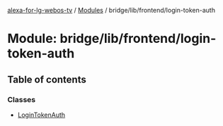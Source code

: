 [alexa-for-lg-webos-tv](../README.md) / [Modules](../modules.md) / bridge/lib/frontend/login-token-auth

# Module: bridge/lib/frontend/login-token-auth

## Table of contents

### Classes

- [LoginTokenAuth](../classes/bridge_lib_frontend_login_token_auth.LoginTokenAuth.md)
